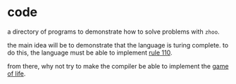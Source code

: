 # code

a directory of programs to demonstrate how to solve problems with `zhoo`.   

the main idea will be to demonstrate that the language is turing complete. to do this, the language must be able to implement [rule 110](https://en.wikipedia.org/wiki/Rule_110#:~:text=Rule%20110%20is%20arguably%20the,and%20interact%20in%20complex%20ways.).   

from there, why not try to make the compiler be able to implement the [game of life](https://en.wikipedia.org/wiki/Conway%27s_Game_of_Life).    
